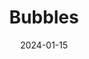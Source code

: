---
layout: photography
title: "Bubbles"
description: "Ephemeral moments captured in soap and light"
date: 2024-01-15
thumbnail: "/assets/images/Bubbles/bubbles_1.jpg"
images:
  - url: "/assets/images/Bubbles/bubbles_1.jpg"
    caption: "Iridescent reflections"
    alt: "Soap bubbles catching light"
  - url: "/assets/images/Bubbles/bubbles_2.jpg"
    caption: "Floating dreams"
    alt: "Multiple bubbles in motion"
  - url: "/assets/images/Bubbles/bubbles_3.jpg"
    caption: "Fragile beauty"
    alt: "Close-up of bubble surface"
---